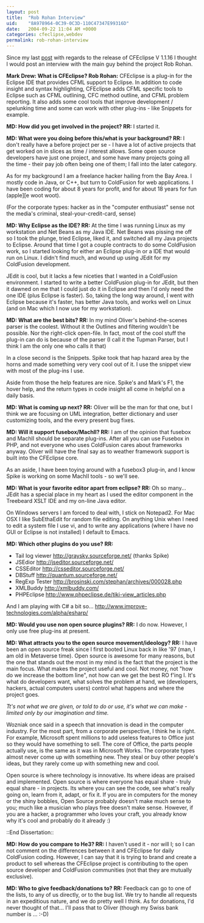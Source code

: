 ```yaml
---
layout: post
title:  "Rob Rohan Interview"
uid:	"8A978964-0C39-0C3D-110C47347E99316D"
date:   2004-09-22 11:04 AM +0000
categories: cfeclipse,webdev
permalink: rob-rohan-interview
---
```

<p>Since my last <a href="http://cybersonic.blogspot.com/2004/09/oliver-tupman-interview.html">post</a> with regards to the release of CFEclipse V 1.1.16
I thought I would post an interview with the main guy behind the project Rob Rohan.</p><p><strong>Mark Drew: What is CFEclipse? </strong>
<strong>Rob Rohan:</strong> CFEclipse is a plug-in for the Eclipse IDE that provides CFML support to Eclipse. In addition to code insight and syntax highlighting, CFEclipse adds CFML specific tools to Eclipse such as CFML outlining, CFC method outline, and CFML problem reporting. It also adds some cool tools that improve development / spelunking time and some can work with other plug-ins - like Snippets for example. </p><p><strong>MD: How did you get involved in the project? </strong>
<strong>RR: </strong>I started it. </p><strong>MD: What were you doing before this/what is your background?
</strong><strong>RR: </strong>I don't really have a before project per se - I have a lot of active projects that get worked on in slices as time / interest allows. Some open source developers have just one project, and some have many projects going all the time - their pay job often being one of them; I fall into the later category. <p>As for my background I am a freelance hacker hailing from the Bay Area.
I mostly code in Java, or C++, but turn to ColdFusion for web applications. I have been coding for about 8 years for profit, and for about 18 years for fun (apple][e woot woot). </p><p>(For the corporate types: hacker as in the "computer enthusiast" sense not the media's criminal, steal-your-credit-card, sense) </p><p><strong>MD: Why Eclipse as the IDE?
</strong><strong>RR: </strong>At the time I was running Linux as my workstation and Net Beans as my Java IDE. Net Beans was pissing me off so I took the plunge, tried Eclipse, liked it, and switched all my Java projects to Eclipse. Around that time I got a couple contracts to do some ColdFusion work, so I started looking for either an Eclipse plug-in or a IDE that would run on Linux. I didn't find much, and wound up using JEdit for my ColdFusion development. </p><p>JEdit is cool, but it lacks a few niceties that I wanted in a ColdFusion environment. I started to write a better ColdFusion plug-in for JEdit, but then it dawned on me that I could just do it in Eclipse and then I'd only need the one IDE (plus Eclipse is faster). So, taking the long way around, I went with Eclipse because it's faster, has better Java tools, and works well on Linux (and on Mac which I now use for my workstation). </p>
<p><strong>MD: What are the best bits? </strong>
<strong>RR: </strong>In my mind Oliver's behind-the-scenes parser is the coolest. Without it the Outlines and filtering wouldn't be possible. Nor the right-click open-file. In fact, most of the cool stuff the plug-in can do is because of the parser (I call it the Tupman Parser, but I think I am the only one who calls it that)

In a close second is the Snippets. Spike took that hap hazard area by the horns and made something very very cool out of it. I use the snippet view with most of the plug-ins I use.

Aside from those the help features are nice. Spike's and Mark's F1, the hover help, and the return types in code insight all come in helpful on a daily basis. </p><strong>MD: What is coming up next?
</strong><strong>RR:</strong> Oliver will be the man for that one, but I think we are focusing on UML integration, better dictionary and user customizing tools, and the every present bug fixes.
<p><strong>MD: Will it support fusebox/MachII? </strong>
<strong>RR:</strong> I am of the opinion that fusebox and MachII should be separate plug-ins. After all you can use Fusebox in PHP, and not everyone who uses ColdFusion cares about frameworks anyway. Oliver will have the final say as to weather framework support is built into the CFEclipse core. </p><p>As an aside, I have been toying around with a fusebox3 plug-in, and I know Spike is working on some MachII tools - so we'll see. </p><p><strong>MD: What is your favorite editor apart from eclipse? </strong>
<strong>RR: </strong>Oh so many... JEdit has a special place in my heart as I used the editor component in the Treebeard XSLT IDE and my on-line Java editor.

On Windows servers I am forced to deal with, I stick on Notepad2.
For Mac OSX I like SubEthaEdit for random file editing.
On anything Unix when I need to edit a system file I use vi, and to write any applications (where I have no GUI or Eclipse is not installed) I default to Emacs. </p>
<p><strong>MD: Which other plugins do you use?
</strong><strong>RR:</strong> </p><ul><li>Tail log viewer <a href="http://graysky.sourceforge.net/">http://graysky.sourceforge.net/</a> (thanks Spike)</li><li>JSEdior <a href="http://jseditor.sourceforge.net/">http://jseditor.sourceforge.net/</a> </li><li>CSSEditor <a href="http://csseditor.sourceforge.net/">http://csseditor.sourceforge.net/</a> </li><li>DBStuff <a href="http://quantum.sourceforge.net/">http://quantum.sourceforge.net/</a> </li><li>RegExp Tester <a href="http://brosinski.com/stephan/archives/000028.php">http://brosinski.com/stephan/archives/000028.php</a> </li><li>XMLBuddy <a href="http://xmlbuddy.com/">http://xmlbuddy.com/</a> </li><li>PHPEclipse <a href="http://www.phpeclipse.de/tiki-view_articles.php">http://www.phpeclipse.de/tiki-view_articles.php</a></li></ul>
<p>And I am playing with C# a bit so...
<a href="http://www.improve-technologies.com/alpha/esharp/">http://www.improve-technologies.com/alpha/esharp/</a></p>
<p><strong>MD: Would you use non open source plugins? </strong>
<strong>RR:</strong> I do now. However, I only use free plug-ins at present. </p>
<p><strong>MD: What attracts you to the open source movement/ideology? </strong>
<strong>RR:</strong> I have been an open source freak since I first booted Linux back in like '97 (man, I am old in Metaverse time). Open source is awesome for many reasons, but the one that stands out the most in my mind is the fact that the project is the main focus. What makes the project useful and cool. Not money, not "how do we increase the bottom line", not how can we get the best RO f'ing I. It's what do developers want, what solves the problem at hand, we (developers, hackers, actual computers users) control what happens and where the project goes. </p><p><em>Tt's not what we are given, or told to do or use, it's what we can make - limited only by our imagination and time.</em> </p><p>Wozniak once said in a speech that innovation is dead in the computer industry. For the most part, from a corporate perspective, I think he is right. For example, Microsoft spent millions to add useless features to Office just so they would have something to sell. The core of Office, the parts people actually use, is the same as it was in Microsoft Works. The corporate types almost never come up with something new. They steal or buy other people's ideas, but they rarely come up with something new and cool. </p><p>Open source is where technology is innovative. Its where ideas are praised and implemented. Open source is where everyone has equal share - truly equal share - in projects. Its where you can see the code, see what's really going on, learn from it, adapt, or fix it. If you are in computers for the money or the shiny bobbles, Open Source probably doesn't make much sense to you; much like a musician who plays free doesn't make sense. However, if you are a hacker, a programmer who loves your craft, you already know why it's cool and probably do it already :) </p><p>::End Dissertation:: </p>
<p><strong>MD: How do you compare to He3? </strong>
<strong>RR: </strong>I haven't used it - nor will I; so I can not comment on the differences between it and CFEclipse for daily ColdFusion coding. However, I can say that it is trying to brand and create a product to sell whereas the CFEclipse project is contributing to the open source developer and ColdFusion communities (not that they are mutually exclusive). </p><p><strong>MD: Who to give feedback/donations to? </strong>
<strong>RR: </strong>Feedback can go to one of the lists, to any of us directly, or to the bug list. We try to handle all requests in an expeditious nature, and we do pretty well I think. As for donations, I'd never thought of that... I'll pass that to Oliver (though my Swiss bank number is ... :-D) </p>